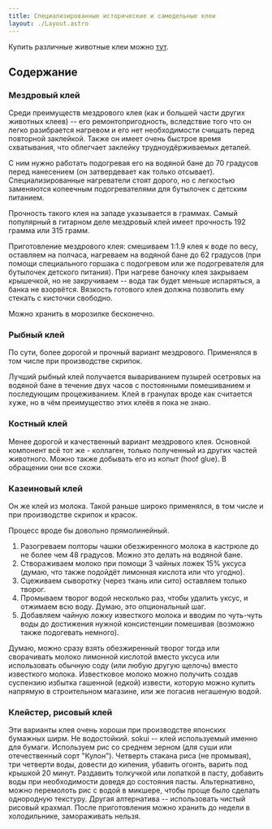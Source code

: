 ```yaml
---
title: Специализированные исторические и самодельные клеи
layout: ./Layout.astro
---
```


Купить различные животные клеи можно [тут](http://woodperfect.ru/im/folder/kostnii_mezdrovii_ribii_klei).

## Содержание

### Мездровый клей

Среди преимуществ мездрового клея (как и большей части других животных клеев) -- его ремонтопригодность, вследствие того
что он легко разибрается нагревом и его нет необходимости счищать перед повторной заклейкой. Также он имеет очень быстрое
время схватывания, что облегчает заклейку трудноудёрживаемых деталей.

С ним нужно работать подогревая его на водяной бане до 70 градусов перед нанесением (он затвердевает как только отсывает).
Специализированные нагреватели стоят дорого, но с легкостью заменяются копеечным подогревателями
для бутылочек с детским питанием.

Прочность такого клея на западе указывается в граммах.
Самый популярный в гитарном деле мездровый клей имеет прочность 192 грамма или 315 грамм.

Приготовление мездрового клея: смешиваем 1:1.9 клея к воде по весу, оставляем на полчаса, нагреваем на водяной бане до 62 градусов (при помощи специального горшака с подогревом или же подогревателя для бутылочек детского питания). При нагреве баночку клея закрываем крышечкой, но не закручиваем -- вода так будет меньше испаряться, а банка не взорвётся. Вязкость готового клея должна позволить ему стекать с кисточки свободно.

Можно хранить в морозилке бесконечно.

### Рыбный клей

По сути, более дорогой и прочный вариант мездрового. Применялся в том числе при производстве скрипок.

Лучший рыбный клей получается вывариванием пузырей осетровых на водяной бане в течение двух часов с постоянными помешиванием и последующим процеживанием. Клей в гранулах вроде как считается хуже, но в чём преимущество этих клеёв я пока не знаю.

### Костный клей

Менее дорогой и качественный вариант мездрового клея. Основной компонент всё тот же - коллаген, только полученный из других частей животного. Можно также добывать его из копыт (hoof glue). В обращении они все схожи.

### Казеиновый клей

Он же клей из молока. Такой раньше широко применялся, в том числе и при производстве скрипок и красок.

Процесс вроде бы довольно прямолинейный.

1. Разогреваем полторы чашки обезжиренного молока в кастрюле до не более чем 48 градусов. Можно это делать на водяной бане.
1. Створаживаем молоко при помощи 3 чайных ложек 15% уксуса (думаю, что также подойдёт лимонная кислота или что угодно).
1. Сцеживаем сыворотку (через ткань или сито) оставляем только творог.
1. Промываем творог водой несколько раз, чтобы удалить уксус, и отжимаем всю воду. Думаю, это опциональный шаг.
1. Добавляем чайную ложку известкого молока и вводим по чуть-чуть воды до достижения нужной консистенции помешивая (возможно также подогевать немного).

Думаю, можно сразу взять обезжиренный творог тогда или сворачивать молоко лимонной кислотой вместо уксуса или использовать обычную соду (или любую другую щелочь) вместо известкого молока. Известковое молоко можно получить создав суспензию избытка гашенной (едкой) извести, которую можно купить напрямую в строительном магазине, или же погасив негашеную водой.

### Клейстер, рисовый клей

Эти варианты клея очень хороши при производстве японских бумажных ширм. Не водостойкий.
sokui -- клей используемый именно для бумаги. Используем рис со среднем зерном (для суши или отечественный сорт "Кулон").
Четверть стакана риса (не промывая), три четверти воды, довести до кипения, убавить огонть, варить под крышкой 20 минут.
Раздавить толкучкой или лопаткой в пасту, добавить воды при необходимости доведя до состояния пасты. Альтернативно, можно перемолоть рис с водой в микшере, чтобы проще было сделать однородную текстуру.
Другая алтернатива -- использовать чистый рисовый крахмал.
После приготовления можно хранить до недели в холодильнике, замораживать нельзя.